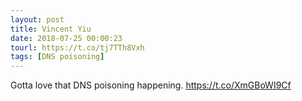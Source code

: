 ```yaml
---
layout: post
title: Vincent Yiu
date: 2018-07-25 00:00:23
tourl: https://t.co/tj7TTh8Vxh
tags: [DNS poisoning]
---
```

Gotta love that DNS poisoning happening. https://t.co/XmGBoWI9Cf